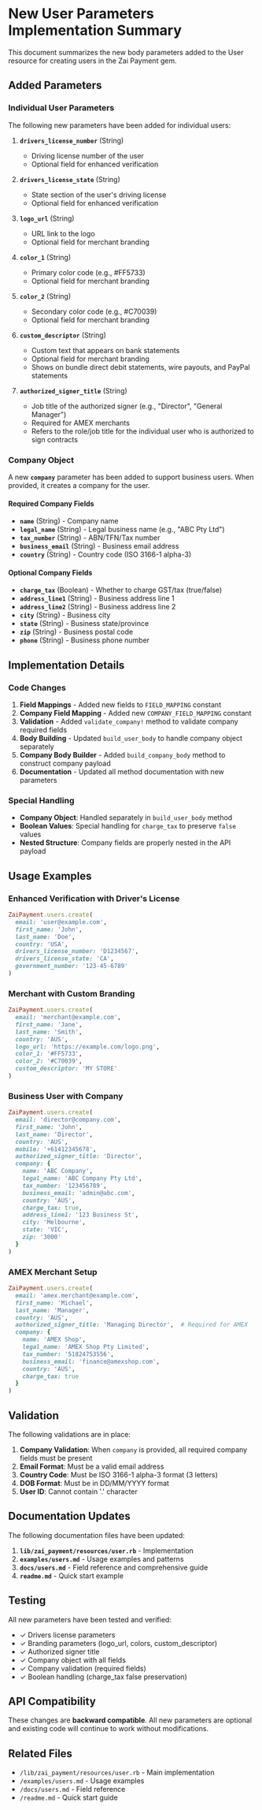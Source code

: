 # New User Parameters Implementation Summary

This document summarizes the new body parameters added to the User resource for creating users in the Zai Payment gem.

## Added Parameters

### Individual User Parameters

The following new parameters have been added for individual users:

1. **`drivers_license_number`** (String)
   - Driving license number of the user
   - Optional field for enhanced verification

2. **`drivers_license_state`** (String)
   - State section of the user's driving license
   - Optional field for enhanced verification

3. **`logo_url`** (String)
   - URL link to the logo
   - Optional field for merchant branding

4. **`color_1`** (String)
   - Primary color code (e.g., #FF5733)
   - Optional field for merchant branding

5. **`color_2`** (String)
   - Secondary color code (e.g., #C70039)
   - Optional field for merchant branding

6. **`custom_descriptor`** (String)
   - Custom text that appears on bank statements
   - Optional field for merchant branding
   - Shows on bundle direct debit statements, wire payouts, and PayPal statements

7. **`authorized_signer_title`** (String)
   - Job title of the authorized signer (e.g., "Director", "General Manager")
   - Required for AMEX merchants
   - Refers to the role/job title for the individual user who is authorized to sign contracts

### Company Object

A new **`company`** parameter has been added to support business users. When provided, it creates a company for the user.

#### Required Company Fields

- **`name`** (String) - Company name
- **`legal_name`** (String) - Legal business name (e.g., "ABC Pty Ltd")
- **`tax_number`** (String) - ABN/TFN/Tax number
- **`business_email`** (String) - Business email address
- **`country`** (String) - Country code (ISO 3166-1 alpha-3)

#### Optional Company Fields

- **`charge_tax`** (Boolean) - Whether to charge GST/tax (true/false)
- **`address_line1`** (String) - Business address line 1
- **`address_line2`** (String) - Business address line 2
- **`city`** (String) - Business city
- **`state`** (String) - Business state/province
- **`zip`** (String) - Business postal code
- **`phone`** (String) - Business phone number

## Implementation Details

### Code Changes

1. **Field Mappings** - Added new fields to `FIELD_MAPPING` constant
2. **Company Field Mapping** - Added new `COMPANY_FIELD_MAPPING` constant
3. **Validation** - Added `validate_company!` method to validate company required fields
4. **Body Building** - Updated `build_user_body` to handle company object separately
5. **Company Body Builder** - Added `build_company_body` method to construct company payload
6. **Documentation** - Updated all method documentation with new parameters

### Special Handling

- **Company Object**: Handled separately in `build_user_body` method
- **Boolean Values**: Special handling for `charge_tax` to preserve `false` values
- **Nested Structure**: Company fields are properly nested in the API payload

## Usage Examples

### Enhanced Verification with Driver's License

```ruby
ZaiPayment.users.create(
  email: 'user@example.com',
  first_name: 'John',
  last_name: 'Doe',
  country: 'USA',
  drivers_license_number: 'D1234567',
  drivers_license_state: 'CA',
  government_number: '123-45-6789'
)
```

### Merchant with Custom Branding

```ruby
ZaiPayment.users.create(
  email: 'merchant@example.com',
  first_name: 'Jane',
  last_name: 'Smith',
  country: 'AUS',
  logo_url: 'https://example.com/logo.png',
  color_1: '#FF5733',
  color_2: '#C70039',
  custom_descriptor: 'MY STORE'
)
```

### Business User with Company

```ruby
ZaiPayment.users.create(
  email: 'director@company.com',
  first_name: 'John',
  last_name: 'Director',
  country: 'AUS',
  mobile: '+61412345678',
  authorized_signer_title: 'Director',
  company: {
    name: 'ABC Company',
    legal_name: 'ABC Company Pty Ltd',
    tax_number: '123456789',
    business_email: 'admin@abc.com',
    country: 'AUS',
    charge_tax: true,
    address_line1: '123 Business St',
    city: 'Melbourne',
    state: 'VIC',
    zip: '3000'
  }
)
```

### AMEX Merchant Setup

```ruby
ZaiPayment.users.create(
  email: 'amex.merchant@example.com',
  first_name: 'Michael',
  last_name: 'Manager',
  country: 'AUS',
  authorized_signer_title: 'Managing Director',  # Required for AMEX
  company: {
    name: 'AMEX Shop',
    legal_name: 'AMEX Shop Pty Limited',
    tax_number: '51824753556',
    business_email: 'finance@amexshop.com',
    country: 'AUS',
    charge_tax: true
  }
)
```

## Validation

The following validations are in place:

1. **Company Validation**: When `company` is provided, all required company fields must be present
2. **Email Format**: Must be a valid email address
3. **Country Code**: Must be ISO 3166-1 alpha-3 format (3 letters)
4. **DOB Format**: Must be in DD/MM/YYYY format
5. **User ID**: Cannot contain '.' character

## Documentation Updates

The following documentation files have been updated:

1. **`lib/zai_payment/resources/user.rb`** - Implementation
2. **`examples/users.md`** - Usage examples and patterns
3. **`docs/users.md`** - Field reference and comprehensive guide
4. **`readme.md`** - Quick start example

## Testing

All new parameters have been tested and verified:
- ✓ Drivers license parameters
- ✓ Branding parameters (logo_url, colors, custom_descriptor)
- ✓ Authorized signer title
- ✓ Company object with all fields
- ✓ Company validation (required fields)
- ✓ Boolean handling (charge_tax false preservation)

## API Compatibility

These changes are **backward compatible**. All new parameters are optional and existing code will continue to work without modifications.

## Related Files

- `/lib/zai_payment/resources/user.rb` - Main implementation
- `/examples/users.md` - Usage examples
- `/docs/users.md` - Field reference
- `/readme.md` - Quick start guide

